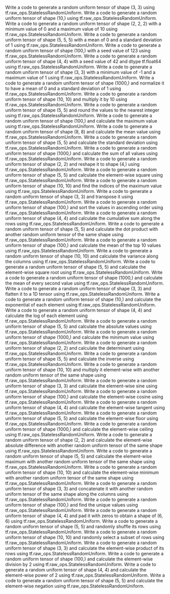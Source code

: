 Write a code to generate a random uniform tensor of shape (3, 3) using tf.raw_ops.StatelessRandomUniform.
Write a code to generate a random uniform tensor of shape (10,) using tf.raw_ops.StatelessRandomUniform.
Write a code to generate a random uniform tensor of shape (2, 2, 2) with a minimum value of 0 and a maximum value of 10 using tf.raw_ops.StatelessRandomUniform.
Write a code to generate a random uniform tensor of shape (5, 5, 5) with a mean of 0 and a standard deviation of 1 using tf.raw_ops.StatelessRandomUniform.
Write a code to generate a random uniform tensor of shape (100,) with a seed value of 123 using tf.raw_ops.StatelessRandomUniform.
Write a code to generate a random uniform tensor of shape (4, 4) with a seed value of 42 and dtype tf.float64 using tf.raw_ops.StatelessRandomUniform.
Write a code to generate a random uniform tensor of shape (3, 3) with a minimum value of -1 and a maximum value of 1 using tf.raw_ops.StatelessRandomUniform.
Write a code to generate a random uniform tensor of shape (1000,) and normalize it to have a mean of 0 and a standard deviation of 1 using tf.raw_ops.StatelessRandomUniform.
Write a code to generate a random uniform tensor of shape (10, 10) and multiply it by 10 using tf.raw_ops.StatelessRandomUniform.
Write a code to generate a random uniform tensor of shape (5, 5) and round the values to the nearest integer using tf.raw_ops.StatelessRandomUniform.
Write a code to generate a random uniform tensor of shape (100,) and calculate the maximum value using tf.raw_ops.StatelessRandomUniform.
Write a code to generate a random uniform tensor of shape (8, 8) and calculate the mean value using tf.raw_ops.StatelessRandomUniform.
Write a code to generate a random uniform tensor of shape (5, 5) and calculate the standard deviation using tf.raw_ops.StatelessRandomUniform.
Write a code to generate a random uniform tensor of shape (1000,) and calculate the sum of all values using tf.raw_ops.StatelessRandomUniform.
Write a code to generate a random uniform tensor of shape (2, 2) and reshape it to shape (4,) using tf.raw_ops.StatelessRandomUniform.
Write a code to generate a random uniform tensor of shape (5, 5) and calculate the element-wise square using tf.raw_ops.StatelessRandomUniform.
Write a code to generate a random uniform tensor of shape (10, 10) and find the indices of the maximum value using tf.raw_ops.StatelessRandomUniform.
Write a code to generate a random uniform tensor of shape (3, 3) and transpose it using tf.raw_ops.StatelessRandomUniform.
Write a code to generate a random uniform tensor of shape (100,) and sort the values in ascending order using tf.raw_ops.StatelessRandomUniform.
Write a code to generate a random uniform tensor of shape (4, 4) and calculate the cumulative sum along the rows using tf.raw_ops.StatelessRandomUniform.
Write a code to generate a random uniform tensor of shape (5, 5) and calculate the dot product with another random uniform tensor of the same shape using tf.raw_ops.StatelessRandomUniform.
Write a code to generate a random uniform tensor of shape (100,) and calculate the mean of the top 10 values using tf.raw_ops.StatelessRandomUniform.
Write a code to generate a random uniform tensor of shape (10, 10) and calculate the variance along the columns using tf.raw_ops.StatelessRandomUniform.
Write a code to generate a random uniform tensor of shape (5, 5) and calculate the element-wise square root using tf.raw_ops.StatelessRandomUniform.
Write a code to generate a random uniform tensor of shape (1000,) and calculate the mean of every second value using tf.raw_ops.StatelessRandomUniform.
Write a code to generate a random uniform tensor of shape (3, 3) and flatten it to a 1D tensor using tf.raw_ops.StatelessRandomUniform.
Write a code to generate a random uniform tensor of shape (10,) and calculate the exponential of each element using tf.raw_ops.StatelessRandomUniform.
Write a code to generate a random uniform tensor of shape (4, 4) and calculate the log of each element using tf.raw_ops.StatelessRandomUniform.
Write a code to generate a random uniform tensor of shape (5, 5) and calculate the absolute values using tf.raw_ops.StatelessRandomUniform.
Write a code to generate a random uniform tensor of shape (1000,) and calculate the minimum value using tf.raw_ops.StatelessRandomUniform.
Write a code to generate a random uniform tensor of shape (2, 2) and calculate the determinant using tf.raw_ops.StatelessRandomUniform.
Write a code to generate a random uniform tensor of shape (5, 5) and calculate the inverse using tf.raw_ops.StatelessRandomUniform.
Write a code to generate a random uniform tensor of shape (10, 10) and multiply it element-wise with another random uniform tensor of the same shape using tf.raw_ops.StatelessRandomUniform.
Write a code to generate a random uniform tensor of shape (3, 3) and calculate the element-wise sine using tf.raw_ops.StatelessRandomUniform.
Write a code to generate a random uniform tensor of shape (100,) and calculate the element-wise cosine using tf.raw_ops.StatelessRandomUniform.
Write a code to generate a random uniform tensor of shape (4, 4) and calculate the element-wise tangent using tf.raw_ops.StatelessRandomUniform.
Write a code to generate a random uniform tensor of shape (5, 5) and calculate the element-wise floor using tf.raw_ops.StatelessRandomUniform.
Write a code to generate a random uniform tensor of shape (1000,) and calculate the element-wise ceiling using tf.raw_ops.StatelessRandomUniform.
Write a code to generate a random uniform tensor of shape (2, 2) and calculate the element-wise absolute difference with another random uniform tensor of the same shape using tf.raw_ops.StatelessRandomUniform.
Write a code to generate a random uniform tensor of shape (5, 5) and calculate the element-wise maximum with another random uniform tensor of the same shape using tf.raw_ops.StatelessRandomUniform.
Write a code to generate a random uniform tensor of shape (10, 10) and calculate the element-wise minimum with another random uniform tensor of the same shape using tf.raw_ops.StatelessRandomUniform.
Write a code to generate a random uniform tensor of shape (3, 3) and concatenate it with another random uniform tensor of the same shape along the columns using tf.raw_ops.StatelessRandomUniform.
Write a code to generate a random uniform tensor of shape (100,) and find the unique values using tf.raw_ops.StatelessRandomUniform.
Write a code to generate a random uniform tensor of shape (4, 4) and pad it with zeros to obtain a shape of (6, 6) using tf.raw_ops.StatelessRandomUniform.
Write a code to generate a random uniform tensor of shape (5, 5) and randomly shuffle its rows using tf.raw_ops.StatelessRandomUniform.
Write a code to generate a random uniform tensor of shape (10, 10) and randomly select a subset of rows using tf.raw_ops.StatelessRandomUniform.
Write a code to generate a random uniform tensor of shape (3, 3) and calculate the element-wise product of its rows using tf.raw_ops.StatelessRandomUniform.
Write a code to generate a random uniform tensor of shape (100,) and calculate the element-wise division by 2 using tf.raw_ops.StatelessRandomUniform.
Write a code to generate a random uniform tensor of shape (4, 4) and calculate the element-wise power of 2 using tf.raw_ops.StatelessRandomUniform.
Write a code to generate a random uniform tensor of shape (5, 5) and calculate the element-wise negation using tf.raw_ops.StatelessRandomUniform.